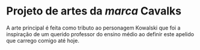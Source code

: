 # Projeto de artes da _marca_ **Cavalks**
A arte principal é feita como tributo ao personagem Kowalski que foi a inspiração de um querido professor do ensino médio ao definir este apelido que carrego comigo até hoje.